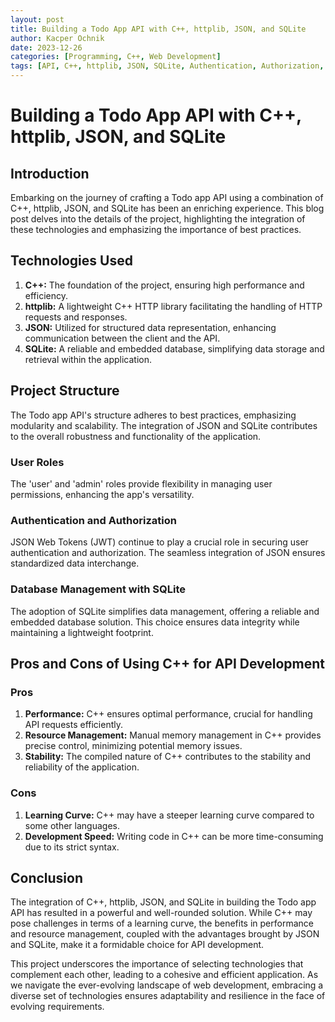 ```yaml
---
layout: post
title: Building a Todo App API with C++, httplib, JSON, and SQLite
author: Kacper Ochnik
date: 2023-12-26
categories: [Programming, C++, Web Development]
tags: [API, C++, httplib, JSON, SQLite, Authentication, Authorization, Best Practices]
---
```

# Building a Todo App API with C++, httplib, JSON, and SQLite

## Introduction

Embarking on the journey of crafting a Todo app API using a combination of C++, httplib, JSON, and SQLite has been an enriching experience. This blog post delves into the details of the project, highlighting the integration of these technologies and emphasizing the importance of best practices.

## Technologies Used

1. **C++:** The foundation of the project, ensuring high performance and efficiency.
2. **httplib:** A lightweight C++ HTTP library facilitating the handling of HTTP requests and responses.
3. **JSON:** Utilized for structured data representation, enhancing communication between the client and the API.
4. **SQLite:** A reliable and embedded database, simplifying data storage and retrieval within the application.

## Project Structure

The Todo app API's structure adheres to best practices, emphasizing modularity and scalability. The integration of JSON and SQLite contributes to the overall robustness and functionality of the application.

### User Roles

The 'user' and 'admin' roles provide flexibility in managing user permissions, enhancing the app's versatility.

### Authentication and Authorization

JSON Web Tokens (JWT) continue to play a crucial role in securing user authentication and authorization. The seamless integration of JSON ensures standardized data interchange.

### Database Management with SQLite

The adoption of SQLite simplifies data management, offering a reliable and embedded database solution. This choice ensures data integrity while maintaining a lightweight footprint.

## Pros and Cons of Using C++ for API Development

### Pros

1. **Performance:** C++ ensures optimal performance, crucial for handling API requests efficiently.
2. **Resource Management:** Manual memory management in C++ provides precise control, minimizing potential memory issues.
3. **Stability:** The compiled nature of C++ contributes to the stability and reliability of the application.

### Cons

1. **Learning Curve:** C++ may have a steeper learning curve compared to some other languages.
2. **Development Speed:** Writing code in C++ can be more time-consuming due to its strict syntax.

## Conclusion

The integration of C++, httplib, JSON, and SQLite in building the Todo app API has resulted in a powerful and well-rounded solution. While C++ may pose challenges in terms of a learning curve, the benefits in performance and resource management, coupled with the advantages brought by JSON and SQLite, make it a formidable choice for API development.

This project underscores the importance of selecting technologies that complement each other, leading to a cohesive and efficient application. As we navigate the ever-evolving landscape of web development, embracing a diverse set of technologies ensures adaptability and resilience in the face of evolving requirements.